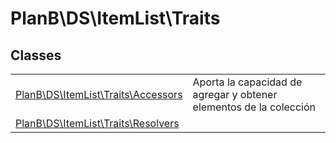 
                                                                                                                                            
    
# PlanB\DS\ItemList\Traits



## Classes
| | |
| --- | --- |
| [PlanB\DS\ItemList\Traits\Accessors](../../../PlanB/DS/ItemList/Traits/Accessors.md) | Aporta la capacidad de agregar y obtener elementos de la colección |
| [PlanB\DS\ItemList\Traits\Resolvers](../../../PlanB/DS/ItemList/Traits/Resolvers.md) |  |






                                                                                                                                                                                                                                                                                                                                                                                                            
    
                                                                                                                                                                                                                                                                             
                